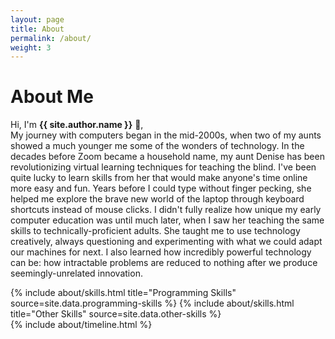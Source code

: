 ```yaml
---
layout: page
title: About
permalink: /about/
weight: 3
---
```


# **About Me**

Hi, I'm **{{ site.author.name }}** :wave:,<br>
My journey with computers began in the mid-2000s, when two of my aunts showed a much younger me some of the wonders of technology. In the decades before Zoom became a household name, my aunt Denise has been revolutionizing virtual learning techniques for teaching the blind. I've been quite lucky to learn skills from her that would make anyone's time online more easy and fun. Years before I could type without finger pecking, she helped me explore the brave new world of the laptop through keyboard shortcuts instead of mouse clicks. I didn't fully realize how unique my early computer education was until much later, when I saw her teaching the same skills to technically-proficient adults. She taught me to use technology creatively, always questioning and experimenting with what we could adapt our machines for next. I also learned how incredibly powerful technology can be: how intractable problems are reduced to nothing after we produce seemingly-unrelated innovation.


<div class="row">
{% include about/skills.html title="Programming Skills" source=site.data.programming-skills %}
{% include about/skills.html title="Other Skills" source=site.data.other-skills %}
</div>

<div class="row">
{% include about/timeline.html %}
</div>